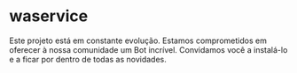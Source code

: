 # waservice
Este projeto está em constante evolução. Estamos comprometidos em oferecer à nossa comunidade um Bot incrível. Convidamos você a instalá-lo e a ficar por dentro de todas as novidades.

